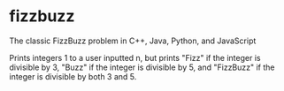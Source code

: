 # fizzbuzz

The classic FizzBuzz problem in C++, Java, Python, and JavaScript

Prints integers 1 to a user inputted n, but prints "Fizz" if the integer is divisible by 3, "Buzz" if the integer is divisible by 5, and "FizzBuzz" if the integer is divisible by both 3 and 5.
